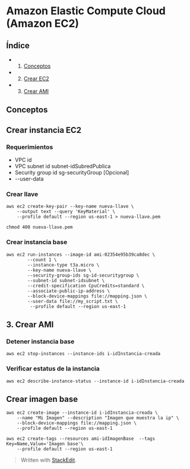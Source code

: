 
# Amazon Elastic Compute Cloud (Amazon EC2)

## Índice 
- 1. [Conceptos](#conceptos) 
- 2. [Crear EC2](#ec2)
- 3.  [Crear AMI](#ami)
## Conceptos <a name="conceptos"></a>

## Crear instancia EC2  <a name="ec2"></a>
### Requerimientos 

- VPC id 
- VPC subnet id subnet-idSubredPublica
- Security group id sg-securityGroup
[Opcional] 
- --user-data 


### Crear llave 
```console
aws ec2 create-key-pair --key-name nueva-llave \
	--output text --query 'KeyMaterial' \
	--profile default --region us-east-1 > nueva-llave.pem

chmod 400 nueva-llave.pem
 ``` 
### Crear instancia base
```console
aws ec2 run-instances --image-id ami-02354e95b39ca8dec \
        --count 1 \
        --instance-type t3a.micro \
        --key-name nueva-llave \
        --security-group-ids sg-id-securitygroup \
        --subnet-id subnet-idsubnet \
        --credit-specification CpuCredits=standard \
        --associate-public-ip-address \
        --block-device-mappings file://mapping.json \
        --user-data file://my_script.txt \
         --profile default --region us-east-1
 ```
## 3. Crear AMI <a name="conceptos"></a>
### Detener instancia base
```console
aws ec2 stop-instances --instance-ids i-idInstancia-creada
 ```

### Verificar estatus de la instancia 

```console
aws ec2 describe-instance-status --instance-id i-idInstancia-creada
 ```
## Crear imagen base
```console
aws ec2 create-image --instance-id i-idInstancia-creada \
	--name "Mi Imagen" --description "Imagen que muestra la ip" \
	--block-device-mappings file://mapping.json \
	--profile default --region us-east-1
	
aws ec2 create-tags --resources ami-idImagenBase  --tags Key=Name,Value='Imagen base'\
	--profile default --region us-east-1
 ```

> Written with [StackEdit](https://stackedit.io/).
<!--stackedit_data:
eyJoaXN0b3J5IjpbMTYyNjAzODIxOV19
-->